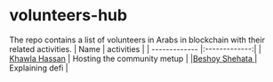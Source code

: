# volunteers-hub
The repo contains a list of volunteers in  Arabs in blockchain  with their related activities. 
| Name       |  activities  |
| ------------- |:-------------:|
| [Khawla Hassan](https://www.linkedin.com/in/khawlahassan/)     | Hosting the community metup |
|[Beshoy Shehata ](https://www.linkedin.com/in/beshoy/)     |    Explaining defi  |
